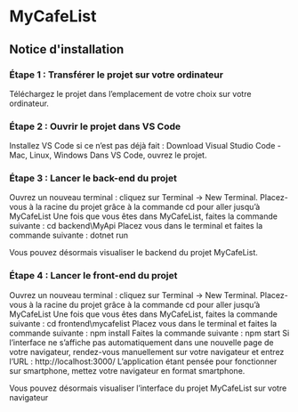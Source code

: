 # MyCafeList

## Notice d'installation 

### Étape 1 : Transférer le projet sur votre ordinateur 

Téléchargez le projet dans l’emplacement de votre choix sur votre ordinateur.

### Étape 2 : Ouvrir le projet dans VS Code 

Installez VS Code si ce n’est pas déjà fait : Download Visual Studio Code - Mac, Linux, Windows
Dans VS Code, ouvrez le projet.

### Étape 3 : Lancer le back-end du projet 

Ouvrez un nouveau terminal : cliquez sur Terminal → New Terminal.
Placez-vous à la racine du projet grâce à la commande cd pour aller jusqu’à MyCafeList
Une fois que vous êtes dans MyCafeList, faites la commande suivante : cd backend\MyApi
Placez vous dans le terminal et faites la commande suivante : dotnet run

Vous pouvez désormais visualiser le backend du projet MyCafeList.

### Étape 4 : Lancer le front-end du projet 

Ouvrez un nouveau terminal : cliquez sur Terminal → New Terminal.
Placez-vous à la racine du projet grâce à la commande cd pour aller jusqu’à MyCafeList
Une fois que vous êtes dans MyCafeList, faites la commande suivante : cd frontend\mycafelist
Placez vous dans le terminal et faites la commande suivante : npm install 
Faites la commande suivante : npm start
Si l’interface ne s’affiche pas automatiquement dans une nouvelle page de votre navigateur, rendez-vous manuellement sur votre navigateur et entrez l’URL : http://localhost:3000/
L’application étant pensée pour fonctionner sur smartphone, mettez votre navigateur en format smartphone.

Vous pouvez désormais visualiser l’interface du projet MyCafeList sur votre navigateur
